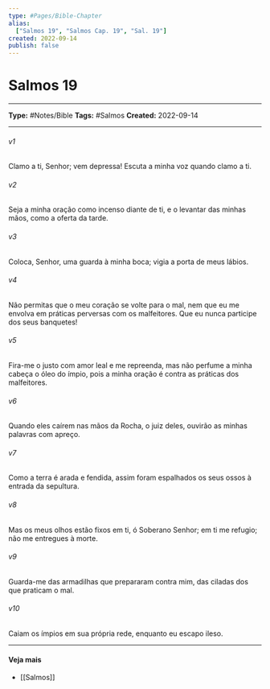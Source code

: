 ```yaml
---
type: #Pages/Bible-Chapter
alias:
  ["Salmos 19", "Salmos Cap. 19", "Sal. 19"]
created: 2022-09-14
publish: false
---
```


# Salmos 19

---

**Type:** #Notes/Bible
**Tags:** #Salmos
**Created:** 2022-09-14

---

###### v1
Clamo a ti, Senhor; vem depressa! Escuta a minha voz quando clamo a ti.
###### v2
Seja a minha oração como incenso diante de ti, e o levantar das minhas mãos, como a oferta da tarde.
###### v3
Coloca, Senhor, uma guarda à minha boca; vigia a porta de meus lábios.
###### v4
Não permitas que o meu coração se volte para o mal, nem que eu me envolva em práticas perversas com os malfeitores. Que eu nunca participe dos seus banquetes!
###### v5
Fira-me o justo com amor leal e me repreenda, mas não perfume a minha cabeça o óleo do ímpio, pois a minha oração é contra as práticas dos malfeitores.
###### v6
Quando eles caírem nas mãos da Rocha, o juiz deles, ouvirão as minhas palavras com apreço.
###### v7
Como a terra é arada e fendida, assim foram espalhados os seus ossos à entrada da sepultura.
###### v8
Mas os meus olhos estão fixos em ti, ó Soberano Senhor; em ti me refugio; não me entregues à morte.
###### v9
Guarda-me das armadilhas que prepararam contra mim, das ciladas dos que praticam o mal.
###### v10
Caiam os ímpios em sua própria rede, enquanto eu escapo ileso.


---

#### Veja mais

- [[Salmos]]
